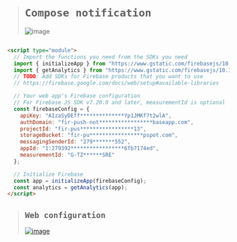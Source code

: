 ># `Compose notification`
>![image](https://github.com/user-attachments/assets/2287e309-ee31-4e41-ae88-9c6ddb1a6b63)

```html

<script type="module">
  // Import the functions you need from the SDKs you need
  import { initializeApp } from "https://www.gstatic.com/firebasejs/10.12.4/firebase-app.js";
  import { getAnalytics } from "https://www.gstatic.com/firebasejs/10.12.4/firebase-analytics.js";
  // TODO: Add SDKs for Firebase products that you want to use
  // https://firebase.google.com/docs/web/setup#available-libraries

  // Your web app's Firebase configuration
  // For Firebase JS SDK v7.20.0 and later, measurementId is optional
  const firebaseConfig = {
    apiKey: "AIzaSyDEff**************Yp1JMKf7t2wlA",
    authDomain: "fir-push-not*****************baseapp.com",
    projectId: "fir-pus*****************13",
    storageBucket: "fir-pu*****************pspot.com",
    messagingSenderId: "279*******552",
    appId: "1:279392*****************6fb7174ed",
    measurementId: "G-TZ******SRE"
  };

  // Initialize Firebase
  const app = initializeApp(firebaseConfig);
  const analytics = getAnalytics(app);
</script>
```

>## `Web configuration`
>[![image](https://github.com/user-attachments/assets/65eecfbd-49f5-4d84-a81d-2351a1165955)](https://console.firebase.google.com/project/fir-push-notification-85613/settings/cloudmessaging/web:M2MxY2RmNjgtNzBkMS00MmI0LWI2MjctYzRmYmM4MWFmN2Y4)
